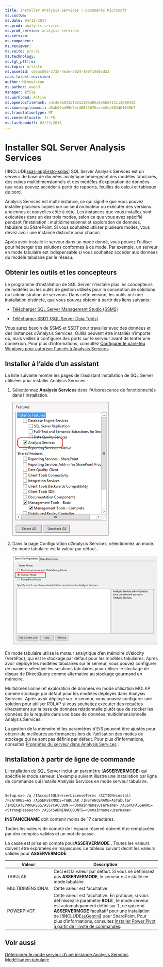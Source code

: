 ```yaml
---
title: Installer Analysis Services | Documents Microsoft
ms.custom: 
ms.date: 04/11/2017
ms.prod: analysis-services
ms.prod_service: analysis-services
ms.service: 
ms.component: 
ms.reviewer: 
ms.suite: pro-bi
ms.technology: 
ms.tgt_pltfrm: 
ms.topic: article
ms.assetid: cd6ac80d-b735-4e3e-a024-489f1409ad33
caps.latest.revision: 
author: Minewiskan
ms.author: owend
manager: kfile
ms.workload: Active
ms.openlocfilehash: cdc4deb033afe212103a80a0e5b8413c13000433
ms.sourcegitcommit: d8ab09ad99e9ec30875076acee2ed303d61049b7
ms.translationtype: MT
ms.contentlocale: fr-FR
ms.lasthandoff: 02/23/2018
---
```

# <a name="install-sql-server-analysis-services"></a>Installer SQL Server Analysis Services
[!INCLUDE[ssas-appliesto-sqlas](../../../includes/ssas-appliesto-sqlas.md)]
SQL Server Analysis Services est un serveur de base de données analytique hébergeant des modèles tabulaires, des cubes multidimensionnels et des modèles d’exploration de données que vous pouvez accéder à partir de rapports, feuilles de calcul et tableaux de bord.  
  
 Analysis Services est multi-instance, ce qui signifie que vous pouvez installer plusieurs copies sur un seul ordinateur ou exécuter des versions anciennes et nouvelles côte à côte. Les instances que vous installez sont exécutées dans un des trois modes, selon ce que vous avez spécifié pendant l’installation : multidimensionnel et exploration de données, tabulaire ou SharePoint. Si vous souhaitez utiliser plusieurs modes, vous devez avoir une instance distincte pour chacun.  
  
 Après avoir installé le serveur dans un mode donné, vous pouvez l’utiliser pour héberger des solutions conformes à ce mode. Par exemple, un serveur en mode tabulaire est indispensable si vous souhaitez accéder aux données du modèle tabulaire par le réseau.  
  
## <a name="get-tools-and-designers"></a>Obtenir les outils et les concepteurs  
 Le programme d’installation de SQL Server n’installe plus les concepteurs de modèles ou les outils de gestion utilisés pour la conception de solutions ou l’administration de serveurs. Dans cette version, les outils ont une installation distincte, que vous pouvez obtenir à partir des liens suivants :  
  
-   [Télécharger SQL Server Management Studio (SSMS)](../../../ssms/download-sql-server-management-studio-ssms.md)  
  
-   [Télécharger SSDT (SQL Server Data Tools)](../../../ssdt/download-sql-server-data-tools-ssdt.md)  
  
 Vous aurez besoin de SSMS et SSDT pour travailler avec des données et des instances d’Analysis Services. Outils peuvent être installés n’importe où, mais veillez à configurer des ports sur le serveur avant de tenter une connexion. Pour plus d'informations, consultez [Configurer le pare-feu Windows pour autoriser l'accès à Analysis Services](../../../analysis-services/instances/configure-the-windows-firewall-to-allow-analysis-services-access.md) .  
  
## <a name="install-using-a-wizard"></a>Installer à l’aide d’un assistant  
 La liste suivante montre les pages de l’assistant Installation de SQL Server utilisées pour installer Analysis Services :  
  
1.  Sélectionnez **Analysis Services** dans l'Arborescence de fonctionnalités dans l'Installation.  
  
     ![Arborescence de fonctionnalités du programme d’installation d’Analysis Services](../../../analysis-services/instances/install-windows/media/ssas-setupas.gif "arborescence de fonctionnalités du programme d’installation d’Analysis Services")  
  
2.  Dans la page Configuration d’Analysis Services, sélectionnez un mode. En mode tabulaire est la valeur par défaut...  
  
     ![Page d’installation avec les options de configuration d’Analysis Services](../../../analysis-services/instances/install-windows/media/ssas-setupasconfig.png "page le programme d’installation avec les options de configuration d’Analysis Services")  
  
  En mode tabulaire utilise le moteur analytique d’en mémoire xVelocity (VertiPaq), qui est le stockage par défaut pour les modèles tabulaires. Après avoir déployé les modèles tabulaires sur le serveur, vous pouvez configurer de manière sélective les solutions tabulaires pour utiliser le stockage de disque de DirectQuery comme alternative au stockage gourmand en mémoire.  
 
 Multidimensionnel et exploration de données en mode utilisation MOLAP comme stockage par défaut pour les modèles déployés dans Analysis Services. Après avoir déployé sur le serveur, vous pouvez configurer une solution pour utiliser ROLAP si vous souhaitez exécuter des requêtes directement sur la base de données relationnelle plutôt que de stocker les données de la requête dans une base de données multidimensionnelle Analysis Services.  
  

  
 La gestion de la mémoire et les paramètres d’E/S peuvent être ajustés pour obtenir de meilleures performances lors de l’utilisation des modes de stockage qui ne sont pas définis par défaut. Pour plus d’informations, consultez [Propriétés du serveur dans Analysis Services](../../../analysis-services/server-properties/server-properties-in-analysis-services.md) .  
  
## <a name="command-line-setup"></a>Installation à partir de ligne de commande  
 L’installation de SQL Server inclut un paramètre (**ASSERVERMODE**) qui spécifie le mode serveur. L'exemple suivant illustre une installation par ligne de commande qui installe Analysis Services en mode serveur tabulaire.  
  
```  
  
Setup.exe /q /IAcceptSQLServerLicenseTerms /ACTION=install /FEATURES=AS /ASSERVERMODE=TABULAR /INSTANCENAME=ASTabular /INDICATEPROGRESS/ASSVCACCOUNT=<DomainName\UserName> /ASSVCPASSWORD=<StrongPassword> /ASSYSADMINACCOUNTS=<DomainName\UserName>   
```  
  
 **INSTANCENAME** doit contenir moins de 17 caractères.  
  
 Toutes les valeurs de compte de l'espace réservé doivent être remplacées par des comptes valides et un mot de passe.  
  
 La casse est prise en compte pour**ASSERVERMODE** .  Toutes les valeurs doivent être exprimées en majuscules. Le tableau suivant décrit les valeurs valides pour **ASSERVERMODE**.  
  
|Valeur| Description|  
|-----------|-----------------|  
|TABULAR|Ceci est la valeur par défaut. Si vous ne définissez pas **ASSERVERMODE**, le serveur est installé en mode tabulaire.|
|MULTIDIMENSIONAL|Cette valeur est facultative.|  
|POWERPIVOT|Cette valeur est facultative. En pratique, si vous définissez le paramètre **ROLE** , le mode serveur est automatiquement défini sur 1, ce qui rend **ASSERVERMODE** facultatif pour une installation de [!INCLUDE[ssGemini](../../../includes/ssgemini-md.md)] pour SharePoint. Pour plus d’informations, consultez [Installer Power Pivot à partir de l’invite de commandes](http://msdn.microsoft.com/en-us/7f1f2b28-c9f5-49ad-934b-02f2fa6b9328).|  
  
  
## <a name="see-also"></a>Voir aussi  
 [Déterminer le mode serveur d'une instance Analysis Services](../../../analysis-services/instances/determine-the-server-mode-of-an-analysis-services-instance.md)   
 [Modélisation tabulaire](https://msdn.microsoft.com/library/hh212945(v=sql.110).aspx)  
  
  
